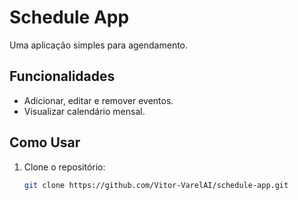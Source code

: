 # Schedule App

Uma aplicação simples para agendamento.

## Funcionalidades

- Adicionar, editar e remover eventos.
- Visualizar calendário mensal.

## Como Usar

1. Clone o repositório:

   ```sh
   git clone https://github.com/Vitor-VarelAI/schedule-app.git
